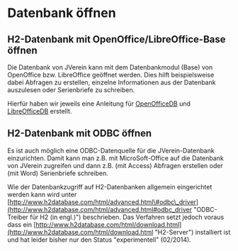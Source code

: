# Datenbank öffnen

## H2-Datenbank mit OpenOffice/LibreOffice-Base öffnen

Die Datenbank von JVerein kann mit dem Datenbankmodul \(Base\) von OpenOffice bzw. LibreOffice geöffnet werden. Dies hilft beispielsweise dabei Abfragen zu erstellen, einzelne Informationen aus der Datenbank auszulesen oder Serienbriefe zu schreiben.

Hierfür haben wir jeweils eine Anleitung für [OpenOfficeDB](/openofficedb.md) und [LibreOfficeDB](/libreofficedb.md) erstellt.

## H2-Datenbank mit ODBC öffnen

Es ist auch möglich eine ODBC-Datenquelle für die JVerein-Datenbank einzurichten. Damit kann man z.B. mit MicroSoft-Office auf die Datenbank von JVerein zugreifen und dann z.B. \(mit Access\) Abfragen erstellen oder \(mit Word\) Serienbriefe schreiben.

Wie der Datenbankzugriff auf H2-Datenbanken allgemein eingerichtet werden kann wird unter [http://www.h2database.com/html/advanced.html\#odbc\_driver](http://www.h2database.com/html/advanced.html#odbc_driver "ODBC-Treiber für H2 (in engl.)") beschrieben. Das Verfahren setzt jedoch voraus dass ein [http://www.h2database.com/html/download.html](http://www.h2database.com/html/download.html "H2-Server") installiert ist und hat leider bisher nur den Status "experimentell" \(02/2014\).




